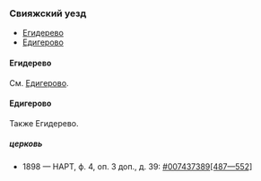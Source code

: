 ### Свияжский уезд

- [Егидерево](#Егидерево)
- [Едигерово](#Едигерово)

#### Егидерево

См. [Едигерово](#Едигерово).

#### Едигерово

Также Егидерево.

##### церковь

- 1898 — НАРТ, ф. 4, оп. 3 доп., д. 39: [#007437389[487—552]](https://www.familysearch.org/search/film/007437389?i=486)

